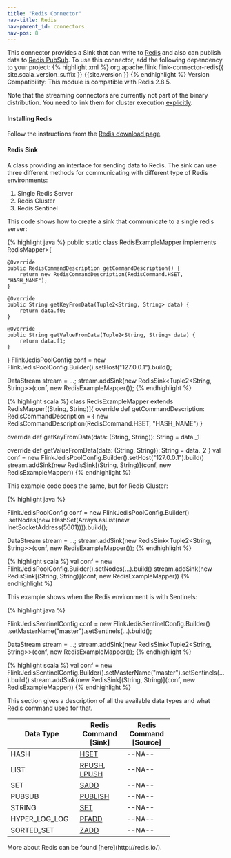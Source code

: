 ```yaml
---
title: "Redis Connector"
nav-title: Redis
nav-parent_id: connectors
nav-pos: 8
---
```

<!--
Licensed to the Apache Software Foundation (ASF) under one
or more contributor license agreements.  See the NOTICE file
distributed with this work for additional information
regarding copyright ownership.  The ASF licenses this file
to you under the Apache License, Version 2.0 (the
"License"); you may not use this file except in compliance
with the License.  You may obtain a copy of the License at

  http://www.apache.org/licenses/LICENSE-2.0

Unless required by applicable law or agreed to in writing,
software distributed under the License is distributed on an
"AS IS" BASIS, WITHOUT WARRANTIES OR CONDITIONS OF ANY
KIND, either express or implied.  See the License for the
specific language governing permissions and limitations
under the License.
-->

This connector provides a Sink that can write to
[Redis](http://redis.io/) and also can publish data to [Redis PubSub](http://redis.io/topics/pubsub). To use this connector, add the
following dependency to your project:
{% highlight xml %}
<dependency>
  <groupId>org.apache.flink</groupId>
  <artifactId>flink-connector-redis{{ site.scala_version_suffix }}</artifactId>
  <version>{{site.version }}</version>
</dependency>
{% endhighlight %}
Version Compatibility: This module is compatible with Redis 2.8.5.

Note that the streaming connectors are currently not part of the binary distribution. You need to link them for cluster execution [explicitly]({{site.baseurl}}/apis/cluster_execution.html#linking-with-modules-not-contained-in-the-binary-distribution).

#### Installing Redis
Follow the instructions from the [Redis download page](http://redis.io/download).

#### Redis Sink
A class providing an interface for sending data to Redis.
The sink can use three different methods for communicating with different type of Redis environments:
1. Single Redis Server
2. Redis Cluster
3. Redis Sentinel

This code shows how to create a sink that communicate to a single redis server:

<div class="codetabs" markdown="1">
<div data-lang="java" markdown="1">
{% highlight java %}
public static class RedisExampleMapper implements RedisMapper<Tuple2<String, String>>{

    @Override
    public RedisCommandDescription getCommandDescription() {
        return new RedisCommandDescription(RedisCommand.HSET, "HASH_NAME");
    }

    @Override
    public String getKeyFromData(Tuple2<String, String> data) {
        return data.f0;
    }

    @Override
    public String getValueFromData(Tuple2<String, String> data) {
        return data.f1;
    }
}
FlinkJedisPoolConfig conf = new FlinkJedisPoolConfig.Builder().setHost("127.0.0.1").build();

DataStream<String> stream = ...;
stream.addSink(new RedisSink<Tuple2<String, String>>(conf, new RedisExampleMapper());
{% endhighlight %}
</div>
<div data-lang="scala" markdown="1">
{% highlight scala %}
class RedisExampleMapper extends RedisMapper[(String, String)]{
  override def getCommandDescription: RedisCommandDescription = {
    new RedisCommandDescription(RedisCommand.HSET, "HASH_NAME")
  }

  override def getKeyFromData(data: (String, String)): String = data._1

  override def getValueFromData(data: (String, String)): String = data._2
}
val conf = new FlinkJedisPoolConfig.Builder().setHost("127.0.0.1").build()
stream.addSink(new RedisSink[(String, String)](conf, new RedisExampleMapper))
{% endhighlight %}
</div>
</div>

This example code does the same, but for Redis Cluster:

<div class="codetabs" markdown="1">
<div data-lang="java" markdown="1">
{% highlight java %}

FlinkJedisPoolConfig conf = new FlinkJedisPoolConfig.Builder()
    .setNodes(new HashSet<InetSocketAddress>(Arrays.asList(new InetSocketAddress(5601)))).build();

DataStream<String> stream = ...;
stream.addSink(new RedisSink<Tuple2<String, String>>(conf, new RedisExampleMapper());
{% endhighlight %}
</div>
<div data-lang="scala" markdown="1">
{% highlight scala %}
val conf = new FlinkJedisPoolConfig.Builder().setNodes(...).build()
stream.addSink(new RedisSink[(String, String)](conf, new RedisExampleMapper))
{% endhighlight %}
</div>
</div>

This example shows when the Redis environment is with Sentinels:

<div class="codetabs" markdown="1">
<div data-lang="java" markdown="1">
{% highlight java %}

FlinkJedisSentinelConfig conf = new FlinkJedisSentinelConfig.Builder()
    .setMasterName("master").setSentinels(...).build();

DataStream<String> stream = ...;
stream.addSink(new RedisSink<Tuple2<String, String>>(conf, new RedisExampleMapper());
{% endhighlight %}
</div>
<div data-lang="scala" markdown="1">
{% highlight scala %}
val conf = new FlinkJedisSentinelConfig.Builder().setMasterName("master").setSentinels(...).build()
stream.addSink(new RedisSink[(String, String)](conf, new RedisExampleMapper))
{% endhighlight %}
</div>
</div>

This section gives a description of all the available data types and what Redis command used for that.

<table class="table table-bordered" style="width: 75%">
    <thead>
        <tr>
          <th class="text-center" style="width: 20%">Data Type</th>
          <th class="text-center" style="width: 25%">Redis Command [Sink]</th>
          <th class="text-center" style="width: 25%">Redis Command [Source]</th>
        </tr>
      </thead>
      <tbody>
        <tr>
            <td>HASH</td><td><a href="http://redis.io/commands/hset">HSET</a></td><td>--NA--</td>
        </tr>
        <tr>
            <td>LIST</td><td>
                <a href="http://redis.io/commands/rpush">RPUSH</a>,
                <a href="http://redis.io/commands/lpush">LPUSH</a>
            </td><td>--NA--</td>
        </tr>
        <tr>
            <td>SET</td><td><a href="http://redis.io/commands/rpush">SADD</a></td><td>--NA--</td>
        </tr>
        <tr>
            <td>PUBSUB</td><td><a href="http://redis.io/commands/publish">PUBLISH</a></td><td>--NA--</td>
        </tr>
        <tr>
            <td>STRING</td><td><a href="http://redis.io/commands/set">SET</a></td><td>--NA--</td>
        </tr>
        <tr>
            <td>HYPER_LOG_LOG</td><td><a href="http://redis.io/commands/pfadd">PFADD</a></td><td>--NA--</td>
        </tr>
        <tr>
            <td>SORTED_SET</td><td><a href="http://redis.io/commands/zadd">ZADD</a></td><td>--NA--</td>
        </tr>                
      </tbody>
</table>
More about Redis can be found [here](http://redis.io/).
